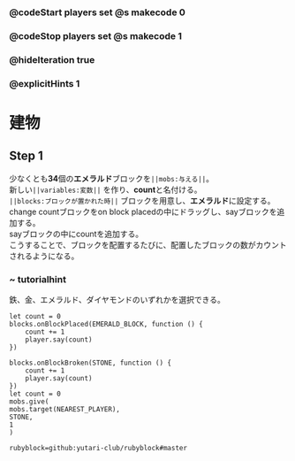 ### @codeStart players set @s makecode 0
### @codeStop players set @s makecode 1

### @hideIteration true 
### @explicitHints 1


# 建物
<!-- # Building -->

## Step 1
少なくとも**34**個の**エメラルド**ブロックを``||mobs:与える||``。<br>
新しい``||variables:変数||`` を作り、**count**と名付ける。<br>
``||blocks:ブロックが置かれた時||`` ブロックを用意し、**エメラルド**に設定する。<br>
change countブロックをon block placedの中にドラッグし、sayブロックを追加する。<br>
sayブロックの中にcountを追加する。<br>
こうすることで、ブロックを配置するたびに、配置したブロックの数がカウントされるようになる。<br>

<!-- ``||mobs:Give||`` yourself at least **34 emerald** blocks. <br>
Create a new ``||variable||`` and name it **count**.  <br>
Get an ``||blocks:on block placed||`` block and set it to **emerald**. <br>
Drag the ``||change count||`` block inside the ``||blocks: on block placed||`` and add ``||player: say||`` block. <br>
Add ``||count||`` inside the ``||player: say||`` block.  <br>
This way whenever you place blocks, the game will be counting how many blocks you placed.  -->

### ~ tutorialhint 
鉄、金、エメラルド、ダイヤモンドのいずれかを選択できる。
<!-- You can select iron, gold, emerald or diamond.  -->

```blocks
let count = 0
blocks.onBlockPlaced(EMERALD_BLOCK, function () {
    count += 1
    player.say(count)
})

```

```ghost
blocks.onBlockBroken(STONE, function () {
    count += 1
    player.say(count)
})
let count = 0
mobs.give(
mobs.target(NEAREST_PLAYER),
STONE,
1
)
```
```package
rubyblock=github:yutari-club/rubyblock#master
```

